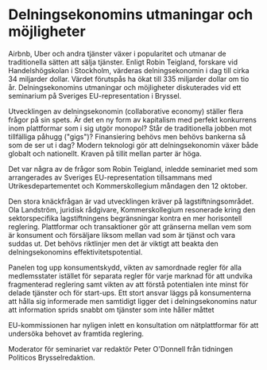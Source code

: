 # Delningsekonomins utmaningar och möjligheter

Airbnb, Uber och andra tjänster växer i popularitet och utmanar de traditionella sätten att sälja tjänster. Enligt Robin Teigland, forskare vid Handelshögskolan i Stockholm, värderas delningsekonomin i dag till cirka 34 miljarder dollar. Värdet förutspås ha ökat till 335 miljarder dollar om tio år. Delningsekonomins utmaningar och möjligheter diskuterades vid ett seminarium på Sveriges EU\-representation i Bryssel.


Utvecklingen av delningsekonomin (collaborative economy) ställer flera frågor på sin spets. Är det en ny form av kapitalism med perfekt konkurrens inom plattformar som i sig utgör monopol? Står de traditionella jobben mot tillfälliga påhugg ("gigs")? Finansiering behövs men behövs bankerna så som de ser ut i dag? Modern teknologi gör att delningsekonomin växer både globalt och nationellt. Kraven på tillit mellan parter är höga.

Det var några av de frågor som Robin Teigland, inledde seminariet med som arrangerades av Sveriges EU\-representation tillsammans med Utrikesdepartementet och Kommerskollegium måndagen den 12 oktober.

Den stora knäckfrågan är vad utvecklingen kräver på lagstiftningsområdet. Ola Landström, juridisk rådgivare, Kommerskollegium resonerade kring den sektorspecifika lagstiftningens begränsningar kontra en mer horisontell reglering. Plattformar och transaktioner gör att gränserna mellan vem som är konsument och försäljare liksom mellan vad som är tjänst och vara suddas ut. Det behövs riktlinjer men det är viktigt att beakta den delningsekonomins effektivitetspotential.

Panelen tog upp konsumentskydd, vikten av samordnade regler för alla medlemsstater istället för separata regler för varje marknad för att undvika fragmenterad reglering samt vikten av att förstå potentialen inte minst för delade tjänster och för start\-ups. Ett stort ansvar läggs på konsumenterna att hålla sig informerade men samtidigt ligger det i delningsekonomins natur att information sprids snabbt om tjänster som inte håller måttet

EU\-kommissionen har nyligen inlett en konsultation om nätplattformar för att undersöka behovet av framtida reglering.

Moderator för seminariet var redaktör Peter O'Donnell från tidningen Politicos Brysselredaktion.
